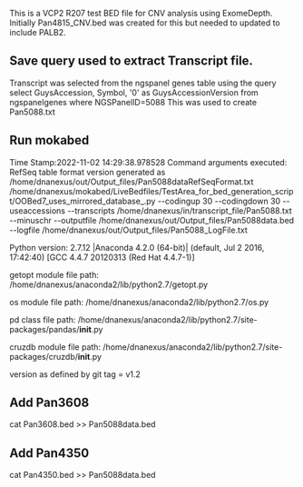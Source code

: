 This is a VCP2 R207 test BED file for CNV analysis using ExomeDepth.
Initially Pan4815_CNV.bed was created for this but needed to updated to include PALB2.

## Save query used to extract Transcript file.
Transcript was selected from the ngspanel genes table using the query select GuysAccession, Symbol, '0' as GuysAccessionVersion from ngspanelgenes where NGSPanelID=5088 This was used to create Pan5088.txt

## Run mokabed
Time Stamp:2022-11-02 14:29:38.978528
Command arguments executed:
RefSeq table format version generated as /home/dnanexus/out/Output_files/Pan5088dataRefSeqFormat.txt
/home/dnanexus/mokabed/LiveBedfiles/TestArea_for_bed_generation_script/OOBed7_uses_mirrored_database_.py --codingup 30 --codingdown 30 --useaccessions --transcripts /home/dnanexus/in/transcript_file/Pan5088.txt --minuschr --outputfile /home/dnanexus/out/Output_files/Pan5088data.bed --logfile /home/dnanexus/out/Output_files/Pan5088_LogFile.txt 

 Python version: 2.7.12 |Anaconda 4.2.0 (64-bit)| (default, Jul  2 2016, 17:42:40) 
[GCC 4.4.7 20120313 (Red Hat 4.4.7-1)]

 getopt module file path: /home/dnanexus/anaconda2/lib/python2.7/getopt.py

 os module file path: /home/dnanexus/anaconda2/lib/python2.7/os.py

 pd class file path: /home/dnanexus/anaconda2/lib/python2.7/site-packages/pandas/__init__.py

 cruzdb module file path: /home/dnanexus/anaconda2/lib/python2.7/site-packages/cruzdb/__init__.py

version as defined by git tag = v1.2

## Add Pan3608
cat Pan3608.bed >> Pan5088data.bed

## Add Pan4350
cat Pan4350.bed >> Pan5088data.bed